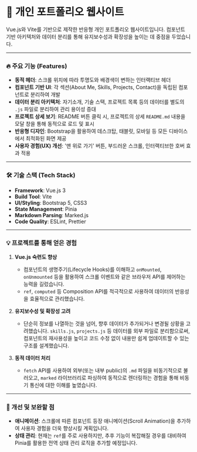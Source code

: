 # 📖 개인 포트폴리오 웹사이트

Vue.js와 Vite를 기반으로 제작한 반응형 개인 포트폴리오 웹사이트입니다. 컴포넌트 기반 아키텍처와 데이터 분리를 통해 유지보수성과 확장성을 높이는 데 중점을 두었습니다.

---

### 🔥 주요 기능 (Features)

- **동적 헤더**: 스크롤 위치에 따라 투명도와 배경색이 변하는 인터랙티브 헤더
- **컴포넌트 기반 UI**: 각 섹션(About Me, Skills, Projects, Contact)을 독립된 컴포넌트로 분리하여 개발
- **데이터 분리 아키텍처**: 자기소개, 기술 스택, 프로젝트 목록 등의 데이터를 별도의 `.js` 파일로 분리하여 관리 용이성 증대
- **프로젝트 상세 보기**: README 버튼 클릭 시, 프로젝트의 상세 `README.md` 내용을 모달 창을 통해 동적으로 로드 및 표시
- **반응형 디자인**: Bootstrap을 활용하여 데스크탑, 태블릿, 모바일 등 모든 디바이스에서 최적화된 화면 제공
- **사용자 경험(UX) 개선**: '맨 위로 가기' 버튼, 부드러운 스크롤, 인터랙티브한 호버 효과 적용

---

### 🛠️ 기술 스택 (Tech Stack)

- **Framework**: Vue.js 3
- **Build Tool**: Vite
- **UI/Styling**: Bootstrap 5, CSS3
- **State Management**: Pinia
- **Markdown Parsing**: Marked.js
- **Code Quality**: ESLint, Prettier

---

### 💡 프로젝트를 통해 얻은 경험

1.  **Vue.js 숙련도 향상**
    - 컴포넌트의 생명주기(Lifecycle Hooks)를 이해하고 `onMounted`, `onUnmounted` 등을 활용하여 스크롤 이벤트와 같은 브라우저 API를 제어하는 능력을 길렀습니다.
    - `ref`, `computed` 등 Composition API를 적극적으로 사용하여 데이터의 반응성을 효율적으로 관리했습니다.

2.  **유지보수성 및 확장성 고려**
    - 단순히 정보를 나열하는 것을 넘어, 향후 데이터가 추가되거나 변경될 상황을 고려했습니다. `skills.js`, `projects.js` 등 데이터를 외부 파일로 분리함으로써, 컴포넌트의 재사용성을 높이고 코드 수정 없이 내용만 쉽게 업데이트할 수 있는 구조를 설계했습니다.

3.  **동적 데이터 처리**
    - `fetch` API를 사용하여 외부(또는 내부 public)의 `.md` 파일을 비동기적으로 불러오고, `marked` 라이브러리로 파싱하여 동적으로 렌더링하는 경험을 통해 비동기 통신에 대한 이해를 높였습니다.

---

### 💬 개선 및 보완할 점

- **애니메이션**: 스크롤에 따른 컴포넌트 등장 애니메이션(Scroll Animation)을 추가하여 사용자 경험을 더욱 향상시킬 계획입니다.
- **상태 관리**: 현재는 `ref`를 주로 사용하지만, 추후 기능이 복잡해질 경우를 대비하여 Pinia를 활용한 전역 상태 관리 로직을 추가할 예정입니다.
